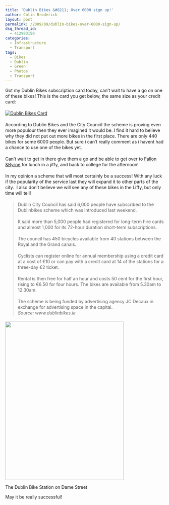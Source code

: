 ```yaml
---
title: 'Dublin Bikes &#8211; Over 6000 sign up!'
author: Colin Broderick
layout: post
permalink: /2009/09/dublin-bikes-over-6000-sign-up/
dsq_thread_id:
  - 412983150
categories:
  - Infrastructure
  - Transport
tags:
  - Bikes
  - Dublin
  - Green
  - Photos
  - Transport
---
```

<p style="line-height: 18px; margin-top: 0px; margin-right: 0px; margin-bottom: 18px; margin-left: 0px;">
  Got my Dublin Bikes subscription card today, can&#8217;t wait to have a go on one of these bikes! This is the card you get below, the same size as your credit card:
</p>

<p style="line-height: 18px; margin-top: 0px; margin-right: 0px; margin-bottom: 18px; margin-left: 0px;">
  <a href="{{site.baseurl}}/wp-content/gallery/post/db_card.jpg" title="My new Dublin Bikes Cars" class="shutterset_singlepic1" > <img class="ngg-singlepic ngg-center" src="{{site.baseurl}}/wp-content/gallery/cache/1__320x240_db_card.jpg" alt="Dublin Bikes Card" title="Dublin Bikes Card" /> </a>
</p>

<p style="line-height: 18px; margin-top: 0px; margin-right: 0px; margin-bottom: 18px; margin-left: 0px;">
  According to Dublin Bikes and the City Council the scheme is proving even more populour then they ever imagined it would be. I find it hard to believe why they did not put out more bikes in the first place. There are only 440 bikes for some 6000 people. But sure i can&#8217;t really comment as i havent had a chance to use one of the bikes yet.
</p>

<p style="line-height: 18px; margin-top: 0px; margin-right: 0px; margin-bottom: 18px; margin-left: 0px;">
  Can&#8217;t wait to get in there give them a go and be able to get over to <a title="Fallon &amp; Byrne" href="http://www.fallonandbyrne.com/" target="_blank">Fallon &amp;Byrne</a> for lunch in a jiffy, and back to college for the afternoon!
</p>

<p style="line-height: 18px; margin-top: 0px; margin-right: 0px; margin-bottom: 18px; margin-left: 0px;">
  In my opinion a scheme that will most certainly be a success! With any luck if the popularity of the service last they will expand it to other parts of the city.  I also don&#8217;t believe we will see any of these bikes in the Liffy, but only time will tell!
</p>

> <p style="line-height: 18px; margin-top: 0px; margin-right: 0px; margin-bottom: 18px; margin-left: 0px;">
>   Dublin City Council has said 6,000 people have subscribed to the Dublinbikes scheme which was introduced last weekend.
> </p>
> 
> <p style="line-height: 18px; margin-top: 0px; margin-right: 0px; margin-bottom: 18px; margin-left: 0px;">
>   It said more than 5,000 people had registered for long-term hire cards and almost 1,000 for its 72-hour duration short-term subscriptions.
> </p>
> 
> <p style="line-height: 18px; margin-top: 0px; margin-right: 0px; margin-bottom: 18px; margin-left: 0px;">
>   The council has 450 bicycles available from 40 stations between the Royal and the Grand canals.
> </p>
> 
> <p style="line-height: 18px; margin-top: 0px; margin-right: 0px; margin-bottom: 18px; margin-left: 0px;">
>   Cyclists can register online for annual membership using a credit card at a cost of €10 or can pay with a credit card at 14 of the stations for a three-day €2 ticket.
> </p>
> 
> <p style="line-height: 18px; margin-top: 0px; margin-right: 0px; margin-bottom: 18px; margin-left: 0px;">
>   Rental is then free for half an hour and costs 50 cent for the first hour, rising to €6.50 for four hours. The bikes are available from 5.30am to 12.30am.
> </p>
> 
> <p style="line-height: 18px; margin-top: 0px; margin-right: 0px; margin-bottom: 18px; margin-left: 0px;">
>   The scheme is being funded by advertising agency JC Decaux in exchange for advertising space in the capital.<br /> <em>Source: www.dublinbikes.ie </em>
> </p>

<div class="wp-caption aligncenter" style="width: 385px">
  <img title="Dublin Bikes" src="http://farm3.static.flickr.com/2529/3897888038_6c3cce2fd5_d.jpg" alt="" width="375" height="500" /><p class="wp-caption-text">
    The Dublin Bike Station on Dame Street
  </p>
</div>

May it be really successful!

